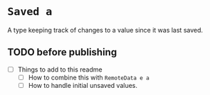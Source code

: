 # `Saved a`

A type keeping track of changes to a value since it was last saved.

## TODO before publishing
- [ ] Things to add to this readme
  - [ ] How to combine this with `RemoteData e a`
  - [ ] How to handle initial unsaved values.
